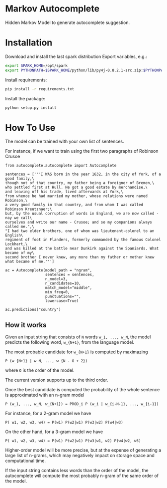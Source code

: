# Markov Autocomplete

Hidden Markov Model to generate autocomplete suggestion.

# Installation

Download and install the last spark distribution
Export variables, e.g.:

```bash
export SPARK_HOME=/opt/spark
export PYTHONPATH=$SPARK_HOME/python/lib/py4j-0.8.2.1-src.zip:$PYTHONPATH
```

Install requirements:
```bash
pip install -r requirements.txt
```

Install the package:
```bash
python setup.py install
```

# How To Use

The model can be trained with your own list of sentences.

For instance, if we want to train using the first two paragraphs of Robinson Crusoe 

```
from autocomplete.autocomplete import Autocomplete

sentences = ['''I WAS born in the year 1632, in the city of York, of a good family,\
though not of that country, my father being a foreigner of Bremen,\
who settled first at Hull. He got a good estate by merchandise,\
and leaving off his trade, lived afterwards at York,\
from whence he had married my mother, whose relations were named Robinson,\
a very good family in that country, and from whom I was called Robinson Kreutznaer;\
but, by the usual corruption of words in England, we are now called - nay we call\
ourselves and write our name - Crusoe; and so my companions always called me.",\
"I had two elder brothers, one of whom was lieutenant-colonel to an English\
regiment of foot in Flanders, formerly commanded by the famous Colonel Lockhart,\
and was killed at the battle near Dunkirk against the Spaniards. What became of my\
second brother I never knew, any more than my father or mother knew what became of me.''']

ac = Autocomplete(model_path = "ngram",
                  sentences = sentences,
                  n_model=3,
                  n_candidates=10,
                  match_model="middle",
                  min_freq=0,
                  punctuations="",
                  lowercase=True)

ac.predictions("country")
```


## How it works
Given an input string that consists of `N` words `w_1, ..., w_N`, the model predicts the following word, `w_{N+1}`, from the language model.

The most probable candidate for `w_{N+1}` is computed by maximazing

```
P (w_{N+1} | w_N, ..., w_{N - O + 2})
```

where `O` is the order of the model.

The current version supports up to the third order.

Once the best candidate is computed the probability of the whole sentence is approximated with an n-gram model

```
P (w_1, ..., w_N, w_{N+1}) = PROD_i P (w_i | w_{i-N-1}, ..., w_{i-1})
```

For instance, for a 2-gram model we have

```
P( w1, w2, w3, w4) = P(w1) P(w2|w1) P(w3|w2) P(w4|w3)
```

On the other hand, for a 3-gram model we have

```
P( w1, w2, w3, w4) = P(w1) P(w2|w1) P(w3|w1, w2) P(w4|w2, w3)
```

Higher-order model will be more precise, but at the expense of generating a large list of n-grams, which may negatively impact on storage space and computational time.

If the input string contains less words than the order of the model, the autocomplete will compute the most probably n-gram of the same order of the model.